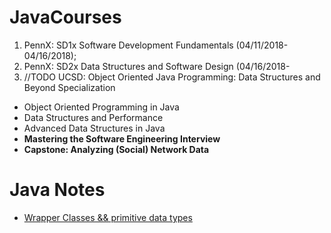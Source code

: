 # JavaCourses
1. PennX: SD1x Software Development Fundamentals (04/11/2018-04/16/2018);
2. PennX: SD2x Data Structures and Software Design (04/16/2018-
3. //TODO UCSD: Object Oriented Java Programming: Data Structures and Beyond Specialization
  - Object Oriented Programming in Java
  - Data Structures and Performance
  - Advanced Data Structures in Java
  - **Mastering the Software Engineering Interview**
  - **Capstone: Analyzing (Social) Network Data**
# Java Notes
- [Wrapper Classes && primitive data types](https://www.geeksforgeeks.org/wrapper-classes-java/)
